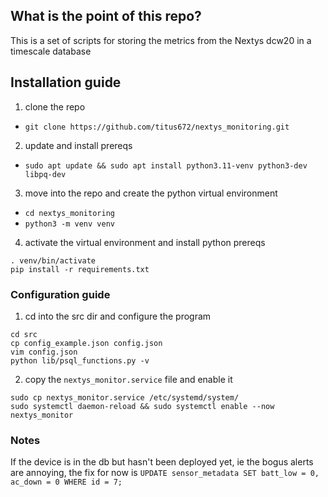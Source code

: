 ## What is the point of this repo?

This is a set of scripts for storing the metrics
from the Nextys dcw20 in a timescale database

## Installation guide

1. clone the repo
 - `git clone https://github.com/titus672/nextys_monitoring.git`
2. update and install prereqs
 - `sudo apt update && sudo apt install python3.11-venv python3-dev libpq-dev`
3. move into the repo and create the python virtual environment
 - `cd nextys_monitoring`
 - `python3 -m venv venv`
4. activate the virtual environment and install python prereqs
```
. venv/bin/activate
pip install -r requirements.txt
```
### Configuration guide

1. cd into the src dir and configure the program
```
cd src
cp config_example.json config.json
vim config.json
python lib/psql_functions.py -v
```
2. copy the `nextys_monitor.service` file and enable it
```
sudo cp nextys_monitor.service /etc/systemd/system/
sudo systemctl daemon-reload && sudo systemctl enable --now nextys_monitor
```

### Notes
If the device is in the db but hasn't been deployed yet, ie the bogus alerts
are annoying, the fix for now is `UPDATE sensor_metadata SET batt_low = 0, ac_down = 0 WHERE id = 7;`
